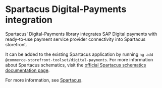 # Spartacus Digital-Payments integration

Spartacus' Digital-Payments library integrates SAP Digital payments with ready-to-use payment service provider connectivity into Spartacus storefront.

It can be added to the existing Spartacus application by running `ng add @commerce-storefront-toolset/digital-payments`. For more information about Spartacus schematics, visit the [official Spartacus schematics documentation page](https://sap.github.io/spartacus-docs/schematics/).

For more information, see [Spartacus](https://github.com/SAP/spartacus).
